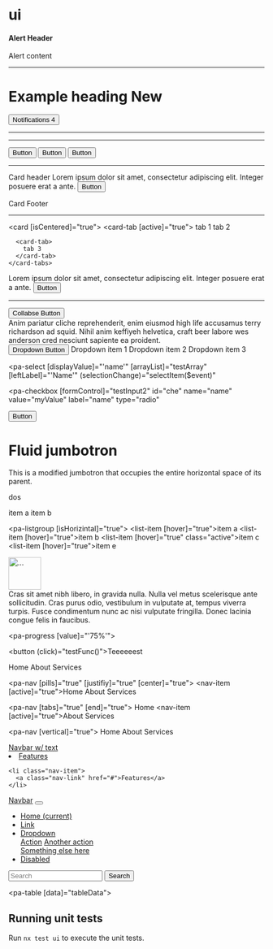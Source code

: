 # ui

<!-- Alert -->
<div alertColor="danger">
  <h4 class="alert-heading">Alert Header</h4>
  Alert content
</div>

<hr />
<!-- Badge -->
<h1>Example heading <badge color="danger">New</badge></h1>
<button type="button" class="btn btn-primary">
  Notifications <badge color="light">4</badge>
</button>

<hr />
<!-- Breadcrumb -->
<breadcrumb [links]="links"></breadcrumb>

<hr />
<!-- Button and button group -->
<pa-pos-button-group>
  <button btnColor="success" btnSize="large">
    Button
  </button>
  <button btnColor="success" btnState="active" btnSize="large">
    Button
  </button>
  <button btnColor="success" btnState="null" btnSize="large">
    Button
  </button>
</pa-pos-button-group>

<hr />
<!-- Card -->
<card>
  <card-header>Card header</card-header>

  <card-body>
    <card-text
      >Lorem ipsum dolor sit amet, consectetur adipiscing elit. Integer posuere
      erat a ante.
    </card-text>
    <button btnColor="primary" btnSize="small">
      Button
    </button>
  </card-body>

<card-footer>Card Footer</card-footer>
</card>

<hr />

<!-- <mat-tab-group>
  <mat-tab *ngFor="let tab of dynamicTabs" label="{{ tab.label }}">
    <ng-container *ngComponentOutlet="tab.component"> </ng-container>
  </mat-tab>
</mat-tab-group> -->

<card [isCentered]="true">
<card-header>
<card-tabs>
<card-tab [active]="true">
tab 1
</card-tab>
<card-tab>
tab 2
</card-tab>

      <card-tab>
        tab 3
      </card-tab>
    </card-tabs>

  </card-header>
  <card-body>
    <card-text
      >Lorem ipsum dolor sit amet, consectetur adipiscing elit. Integer posuere
      erat a ante.
    </card-text>
    <button btnColor="primary" btnSize="small">
      Button
    </button>
  </card-body>
</card>
<hr />

<!-- Button collabse -->
<div collabse>
  <button collabse-btn btnColor="success" btnSize="medium">
    Collabse Button
  </button>

  <div collabse-content>
    Anim pariatur cliche reprehenderit, enim eiusmod high life accusamus terry
    richardson ad squid. Nihil anim keffiyeh helvetica, craft beer labore wes
    anderson cred nesciunt sapiente ea proident.
  </div>
</div>

<!-- Button dropdown -->
<dropdown>
  <button dropdown-btn btnColor="primary" btnSize="medium">
    Dropdown Button
  </button>
  <dropdown-item dropdown-item> Dropdown item 1 </dropdown-item>
  <dropdown-item dropdown-item> Dropdown item 2 </dropdown-item>
  <dropdown-item dropdown-item> Dropdown item 3 </dropdown-item>
</dropdown>
<!--  -->
<!-- input -->

<!--  -->
<!-- select -->

<pa-select
[displayValue]="'name'"
[arrayList]="testArray"
[leftLabel]="'Name'"
(selectionChange)="selectItem(\$event)"

> </pa-select>

<!--  -->
<!-- checkbox and radio button -->

<pa-checkbox
[formControl]="testInput2"
id="che"
name="name"
value="myValue"
label="name"
type="radio"

> </pa-checkbox>
> <pa-checkbox
>   [formControl]="testInput2"
>   id="che"
>   name="name"
>   value="myValue2"
>   label="name"
>   type="checkbox"
> </pa-checkbox>

<!--  -->

<!-- pa input group -->
<pa-input-group>
  <pa-input
    [placeholder]="'Enter ur name'"
    [id]="'name'"
    [formControl]="testInput"
  ></pa-input>
  <button btnColor="outlineDanger">
    Button
  </button>
</pa-input-group>
<!--  -->

<!-- jumbotron  -->
<div class="jumbotron jumbotron-fluid">
  <div class="container">
    <h1 class="display-4">Fluid jumbotron</h1>
    <p class="lead">
      This is a modified jumbotron that occupies the entire horizontal space of
      its parent.
    </p>
  </div>
</div>

<pa-jumbotron>dos</pa-jumbotron>

<!--  -->

<!-- list group -->
<pa-listgroup>
  <list-item class="active">item a</list-item>
  <list-item>item b</list-item>
</pa-listgroup>

<pa-listgroup [isHorizintal]="true">
<list-item [hover]="true">item a</list-item>
<list-item [hover]="true">item b</list-item>
<list-item [hover]="true" class="active">item c</list-item>
<list-item [hover]="true">item e</list-item>
</pa-listgroup>

<!--  -->
<!-- Media object -->
<pa-media-object>
  <img src="./assets/img.jpg" height="64" width="64" class="mr-3" alt="..." />

  <div class="media-body">
    Cras sit amet nibh libero, in gravida nulla. Nulla vel metus scelerisque
    ante sollicitudin. Cras purus odio, vestibulum in vulputate at, tempus
    viverra turpis. Fusce condimentum nunc ac nisi vulputate fringilla. Donec
    lacinia congue felis in faucibus.
  </div>
</pa-media-object>

<!--  -->
<!-- progress bar -->

<pa-progress [value]="'75%'"></pa-progress>

<!--  -->

<button (click)="testFunc()">Teeeeeest</button>

<!-- nav -->

<pa-nav>
  <nav-item>Home</nav-item>
  <nav-item>About</nav-item>
  <nav-item>Services</nav-item>
</pa-nav>

<pa-nav [pills]="true" [justifiy]="true" [center]="true">
<nav-item [active]="true">Home</nav-item>
<nav-item>About</nav-item>
<nav-item>Services</nav-item>
</pa-nav>

<pa-nav [tabs]="true" [end]="true">
<nav-item>Home</nav-item>
<nav-item [active]="true">About</nav-item>
<nav-item>Services</nav-item>
</pa-nav>

<pa-nav [vertical]="true">
<nav-item>Home</nav-item>
<nav-item>About</nav-item>
<nav-item>Services</nav-item>
</pa-nav>

<!--  -->

<nav navbar [navbarDark]="true" [bgColor]="'black'">
  <a class="navbar-brand" href="#">Navbar w/ text</a>
  <navbar-items>
    <li class="nav-item">
      <a class="nav-link" href="#">Features</a>
    </li>

    <li class="nav-item">
      <a class="nav-link" href="#">Features</a>
    </li>

  </navbar-items>
</nav>

<nav class="navbar navbar-light bg-light">
  <a class="navbar-brand" href="#">Navbar</a>
  <button
    class="navbar-toggler"
    type="button"
    data-toggle="collapse"
    data-target="#navbarSupportedContent"
    aria-controls="navbarSupportedContent"
    aria-expanded="false"
    aria-label="Toggle navigation"
  >
    <span class="navbar-toggler-icon"></span>
  </button>

  <div class="collapse navbar-collapse" id="navbarSupportedContent">
    <ul class="navbar-nav mr-auto">
      <li class="nav-item active">
        <a class="nav-link" href="#"
          >Home <span class="sr-only">(current)</span></a
        >
      </li>
      <li class="nav-item">
        <a class="nav-link" href="#">Link</a>
      </li>
      <li class="nav-item dropdown">
        <a
          class="nav-link dropdown-toggle"
          href="#"
          id="navbarDropdown"
          role="button"
          data-toggle="dropdown"
          aria-haspopup="true"
          aria-expanded="false"
        >
          Dropdown
        </a>
        <div class="dropdown-menu" aria-labelledby="navbarDropdown">
          <a class="dropdown-item" href="#">Action</a>
          <a class="dropdown-item" href="#">Another action</a>
          <div class="dropdown-divider"></div>
          <a class="dropdown-item" href="#">Something else here</a>
        </div>
      </li>
      <li class="nav-item">
        <a class="nav-link disabled" href="#" tabindex="-1" aria-disabled="true"
          >Disabled</a
        >
      </li>
    </ul>
    <form class="form-inline my-2 my-lg-0">
      <input
        class="form-control mr-sm-2"
        type="search"
        placeholder="Search"
        aria-label="Search"
      />
      <button class="btn btn-outline-success my-2 my-sm-0" type="submit">
        Search
      </button>
    </form>
  </div>
</nav>

<!-- table -->

<pa-table [data]="tableData">

  <div paTableColumn [header]="'id'" key="id"></div>
  <div paTableColumn [header]="'name'" key="name"></div>
  <div paTableColumn [header]="'class'" key="class"></div>
  <div paTableColumn [header]="'section'" key="section"></div>
</pa-table>

<!--  -->

## Running unit tests

Run `nx test ui` to execute the unit tests.
